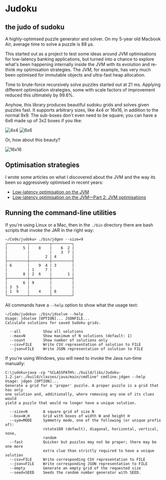 # Judoku
## the judo of sudoku

A highly-optimised puzzle generator and solver. On my 5-year old Macbook Air, average time to solve a puzzle is 88 µs.

This started out as a project to test some ideas around JVM optimisations for low-latency banking applications, but turned into a chance to explore what's been happening internally inside the JVM with its evolution and re-think my optimisation strategies. The JVM, for example, has very much been optimised for immutable objects and ultra-fast heap allocation.

Time to brute-force recursively solve puzzles started out at 21 ms. Applying different optimisation strategies, some with scale factors of improvement reduced this ultimately by 99.6%.

Anyhow, this library produces beautiful sudoku grids and solves given puzzles fast. It supports arbitrary sizes,
like 4x4 or 16x16, in addition to the normal 9x9. The sub-boxes don't even need to be square; you can have a 6x6 made up of 3x2 boxes if you like:

![4x4](https://i.imgur.com/l2uHIKX.png)
![6x6](https://i.imgur.com/zIxxBzf.png)

Or, how about this beauty?

![16x16](https://i.imgur.com/40Z018O.png)

## Optimisation strategies

I wrote some articles on what I discovered about the JVM and the way its been so aggressively optimised in recent years:

- [Low-latency optimisation on the JVM](https://www.linkedin.com/pulse/low-latency-optimisation-jvm-steve-ball/)
- [Low-latency optimisation on the JVM—Part 2: JVM optimisations](https://www.linkedin.com/pulse/low-latency-optimisation-jvmpart-2-jvm-optimisations-steve-ball/)

## Running the command-line utilities

If you're using Linux or a Mac, then in the `./bin` directory there are bash scripts that invoke the JAR in the right way:

```
~/Code/judoku> ./bin/jdgen --size=9
┌─────────┬─────────┬─────────┐
|       5 |    8    |    6  2 |
|         |         |    3  7 |
|         |       2 | 4       |
├─────────┼─────────┼─────────┤
| 6       |    9  4 | 3       |
|         | 1     7 |         |
|       8 | 2  6    |       1 |
├─────────┼─────────┼─────────┤
|       6 | 9       |         |
| 3  5    |         |         |
| 1  9    |    4    | 8       |
└─────────┴─────────┴─────────┘
```

All commands have a `--help` option to show what the usage text:

```
~/Code/judoku> ./bin/jdsolve --help
Usage: jdsolve [OPTION]... JSONFILE...
Calculate solutions for saved Sudoku grids.

  --all          Show all solutions
  --max=N        Show maximum of N solutions (default: 1)
  --count        Show number of solutions only
  --csv=FILE     Write CSV representation of solution to FILE
  --json=FILE    Write JSON representation of solution to FILE
```

If you're using Windows, you will need to invoke the Java run-time manually:

```
C:\judoku>java -cp "%CLASSPATH%:./build/libs/Judoku-1.2.jar:./build/classes/java/main/cmdline" cmdline.jdgen --help
Usage: jdgen [OPTION]...
Generate a grid for a 'proper' puzzle. A proper puzzle is a grid that has only
one solution and, additionally, where removing any one of its clues would
yield a puzzle that would no longer have a unique solution.

  --size=N       A square grid of size N
  --box=W,H      Grid with boxes of width W and height H
  --sym=MODE     Symmetry mode, one of the following (or unique prefix of):
                 rotate180 (default), diagonal, horizontal, vertical, none,
                 random
  --fast         Quicker but puzzles may not be proper; there may be one more
                 extra clue than strictly required to have a unique solution
  --csv=FILE     Write corresponding CSV representation to FILE
  --json=FILE    Write corresponding JSON representation to FILE
  --empty        Generate an empty grid of the requested size
  --seed=SEED    Seeds the random number generator with SEED.
```
